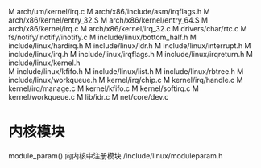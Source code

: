 M       arch/um/kernel/irq.c
M       arch/x86/include/asm/irqflags.h
M       arch/x86/kernel/entry_32.S
M       arch/x86/kernel/entry_64.S
M       arch/x86/kernel/irq.c
M       arch/x86/kernel/irq_32.c
M       drivers/char/rtc.c
M       fs/notify/inotify/inotify.c
M       include/linux/bottom_half.h
M       include/linux/hardirq.h
M       include/linux/idr.h
M       include/linux/interrupt.h
M       include/linux/irq.h
M       include/linux/irqflags.h
M       include/linux/irqreturn.h
M       include/linux/kernel.h          
M       include/linux/kfifo.h
M       include/linux/list.h
M       include/linux/rbtree.h
M       include/linux/workqueue.h
M       kernel/irq/chip.c
M       kernel/irq/handle.c
M       kernel/irq/manage.c
M       kernel/kfifo.c
M       kernel/softirq.c
M       kernel/workqueue.c
M       lib/idr.c
M       net/core/dev.c
# 内核模块
module_param()      向内核中注册模块      /include/linux/moduleparam.h